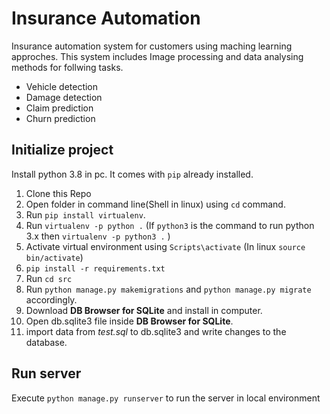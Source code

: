 # Insurance Automation

Insurance automation system for customers using maching learning approches. This system includes Image processing and data analysing methods for follwing tasks.

- Vehicle detection
- Damage detection
- Claim prediction
- Churn prediction

## Initialize project

Install python 3.8 in pc. It comes with `pip` already installed.

1. Clone this Repo
1. Open folder in command line(Shell in linux) using `cd` command.
1. Run `pip install virtualenv`.
1. Run `virtualenv -p python .` (If `python3` is the command to run python 3.x then `virtualenv -p python3 .` )
1. Activate virtual environment using `Scripts\activate` (In linux `source bin/activate`)
1. `pip install -r requirements.txt`
1. Run `cd src`
1. Run `python manage.py makemigrations` and `python manage.py migrate` accordingly.
1. Download **DB Browser for SQLite** and install in computer.
1. Open db.sqlite3 file inside **DB Browser for SQLite**.
1. import data from _test.sql_ to db.sqlite3 and write changes to the database.

## Run server

Execute `python manage.py runserver` to run the server in local environment
